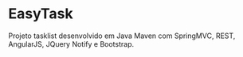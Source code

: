 # EasyTask
Projeto tasklist desenvolvido em Java Maven com SpringMVC, REST, AngularJS, JQuery Notify e Bootstrap.
